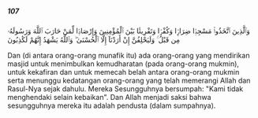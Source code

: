 ##### 107

<span class="ayah">وَٱلَّذِينَ ٱتَّخَذُوا۟ مَسْجِدًۭا ضِرَارًۭا وَكُفْرًۭا وَتَفْرِيقًۢا بَيْنَ ٱلْمُؤْمِنِينَ وَإِرْصَادًۭا لِّمَنْ حَارَبَ ٱللَّهَ وَرَسُولَهُۥ مِن قَبْلُ ۚ وَلَيَحْلِفُنَّ إِنْ أَرَدْنَآ إِلَّا ٱلْحُسْنَىٰ ۖ وَٱللَّهُ يَشْهَدُ إِنَّهُمْ لَكَٰذِبُونَ</span>

<span class="ayah_translation">Dan (di antara orang-orang munafik itu) ada orang-orang yang mendirikan masjid untuk menimbulkan kemudharatan (pada orang-orang mukmin), untuk kekafiran dan untuk memecah belah antara orang-orang mukmin serta menunggu kedatangan orang-orang yang telah memerangi Allah dan Rasul-Nya sejak dahulu. Mereka Sesungguhnya bersumpah: "Kami tidak menghendaki selain kebaikan". Dan Allah menjadi saksi bahwa sesungguhnya mereka itu adalah pendusta (dalam sumpahnya).</span>
